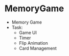 # MemoryGame

- Memory Game
- Task: 
    + Game UI
    + Timer
    + Flip Animation
    + Card Management
